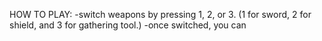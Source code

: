 HOW TO PLAY:
-switch weapons by pressing 1, 2, or 3. (1 for sword, 2 for shield, and 3 for gathering tool.)
-once switched, you can 